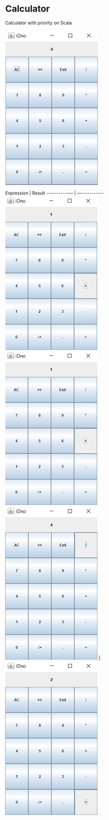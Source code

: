 # **Calculator**
Calculator with priority on Scala

![picture](image/calc1.png) 

Expression | Result
-----------— | —-----------
![picture](image/calc2.png) ![picture](image/calc2.png) ![picture](image/calc3.png) | ![picture](image/calc4.png)